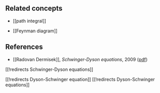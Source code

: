 
## Related concepts

* [[path integral]]

* [[Feynman diagram]]

## References

* [[Radovan Dermisek]], _Schwinger-Dyson equations_, 2009  ([pdf](http://www.physics.indiana.edu/~dermisek/QFT_09/qft-II-4-4p.pdf))

[[!redirects Schwinger-Dyson equations]]

[[!redirects Dyson-Schwinger equation]]
[[!redirects Dyson-Schwinger equations]]

